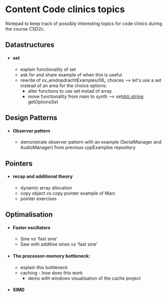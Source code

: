 # Content Code clinics topics
Notepad to keep track of possibly interesting topics for code clinics during
the course CSD2c.

## Datastructures
* #### set
  * explain functionality of set
  * ask for and share example of when this is useful
  * rewrite of xx_eindopdrachtExamples/06_ choices --> let's use a set instead
    of an area for the choice options:
      * alter functions to use set instad of array
      * move functionality from main to synth --> set<std::string> getOptionsSet


## Design Patterns
* #### Observer pattern
  * demonstrate observer pattern with an example
    (SerialManager and AudioManager) from previous cppExamples repository


## Pointers
* #### recap and additional theory
  * dynamic array allocation
  * copy object vs copy pointer example of Marc
  * pointer exercises


## Optimalisation
* #### Faster oscillators
  * Sine vs 'fast sine'
  * Saw with additive sines vs 'fast sine'

* #### The processor-memory bottleneck:
  * explain this bottleneck
  * caching - how does this work
    * demo with windows visualisation of the cache project

* #### SIMD 
